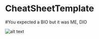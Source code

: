 # CheatSheetTemplate

#You expected a BIO but it was ME, DIO

![alt text](https://www.google.com/url?sa=i&url=https%3A%2F%2Fwww.myinstants.com%2Finstant%2Fkono-dio-da%2F&psig=AOvVaw1EjFKBX9ac3OSgzk3kjfPO&ust=1580895850402000&source=images&cd=vfe&ved=0CAIQjRxqFwoTCLjBnZbOt-cCFQAAAAAdAAAAABAD)
